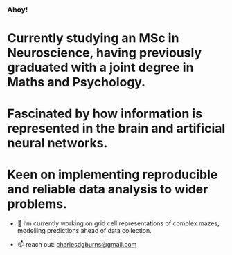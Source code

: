 ### Ahoy! 

# Currently studying an MSc in Neuroscience, having previously graduated with a joint degree in Maths and Psychology.

# Fascinated by how information is represented in the brain and artificial neural networks.

# Keen on implementing reproducible and reliable data analysis to wider problems.

- 🔭 I’m currently working on grid cell representations of complex mazes, modelling predictions ahead of data collection.

- 📫 reach out: charlesdgburns@gmail.com
